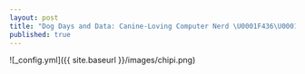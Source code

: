 ```yaml
---
layout: post
title: "Dog Days and Data: Canine-Loving Computer Nerd \U0001F436\U0001F4BB\U0001F913"
published: true
---
```



![_config.yml]({{ site.baseurl }}/images/chipi.png)
